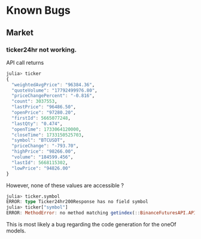 # Known Bugs

## Market

### ticker24hr not working.

API call returns 
```julia
julia> ticker
{
  "weightedAvgPrice": "96384.36",
  "quoteVolume": "17792499976.80",
  "priceChangePercent": "-0.816",
  "count": 3037553,
  "lastPrice": "96486.50",
  "openPrice": "97280.20",
  "firstId": 5665077248,
  "lastQty": "0.474",
  "openTime": 1733064120000,
  "closeTime": 1733150525703,
  "symbol": "BTCUSDT",
  "priceChange": "-793.70",
  "highPrice": "98266.00",
  "volume": "184599.456",
  "lastId": 5668115302,
  "lowPrice": "94826.00"
}
```
However, none of these values are accessible ?
```julia
julia> ticker.symbol
ERROR: type Ticker24hr200Response has no field symbol
julia> ticker["symbol"]
ERROR: MethodError: no method matching getindex(::BinanceFuturesAPI.APIClient.Ticker24hr200Response, ::String)
```
This is most likely a bug regarding the code generation for the oneOf models.
